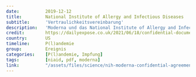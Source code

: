 ```yaml
---
date:          2019-12-12
title:         National Institute of Allergy and Infectious Diseases
subtitle:      'Vertraulichkeitsvereinbarung'
description:   'Moderna und das National Institute of Allergy and Infectious Diseases (NIAID) vereinbarten am 12. Dezember 2019, die gemeinsam entwickelten «mRNA-Coronavirus-Impfstoffkandidaten» an die University of North Carolina zu transferieren.'
credit:        https://dailyexpose.co.uk/2021/06/18/confidential-documents-reveal-moderna-sent-mrna-coronavirus-vaccine-candidate-to-university-researchers-weeks-before-emergence-of-covid-19/
country:       US
timeline:      P(l)andemie
group:         Ereignis
categories:    [P(l)andemie, Impfung]
tags:          [niaid, pdf, moderna]
link:          "/assets/files/science/nih-moderna-confidential-agreements.pdf"
---
```

<object data="{{ page.link }}" style='height:calc(100vh - 400px); width: 100%' type='application/pdf'></object>
